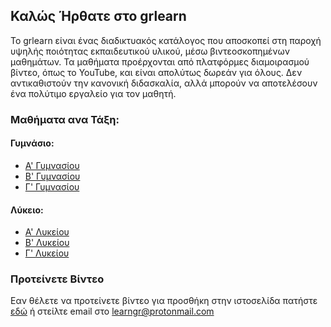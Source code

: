 <link rel="shortcut icon" type="image/jpg" href="/favicon.ico"/>

## Καλώς Ήρθατε στο grlearn
Το grlearn είναι ένας διαδικτυακός κατάλογος που αποσκοπεί στη παροχή υψηλής ποιότητας εκπαιδευτικού υλικού, μέσω βιντεοσκοπημένων μαθημάτων. Τα μαθήματα προέρχονται από πλατφόρμες διαμοιρασμού βίντεο, όπως το YouTube, και είναι απολύτως δωρεάν για όλους. Δεν αντικαθιστούν την κανονική διδασκαλία, αλλά μπορούν να αποτελέσουν ένα πολύτιμο εργαλείο για τον μαθητή.

### Μαθήματα ανα Τάξη:

#### Γυμνάσιο:
- [Α' Γυμνασίου](/agymn)
- [Β' Γυμνασίου](/bgymn)
- [Γ' Γυμνασίου](/cgymn)

#### Λύκειο:
- [Α' Λυκείου](/alyk)
- [Β' Λυκείου](/blyk)
- [Γ' Λυκείου](/clyk)

### Προτείνετε Βίντεο

Εαν θέλετε να προτείνετε βίντεο για προσθήκη στην ιστοσελίδα πατήστε [εδώ](mailto:learngr@protonmail.com) ή στείλτε email στο learngr@protonmail.com

<script>if(!sessionStorage.getItem("_swa")&&document.referrer.indexOf(location.protocol+"//"+location.host)!== 0){fetch("https://counter.dev/track?"+new URLSearchParams({referrer:document.referrer,screen:screen.width+"x"+screen.height,user:"ikrigos",utcoffset:"0"}))};sessionStorage.setItem("_swa","1");</script>
